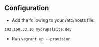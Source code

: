 #

## Configuration

* Add the following to your /etc/hosts file:

`192.168.33.10 mydrupalsite.dev`

* Run `vagrant up --provision`
